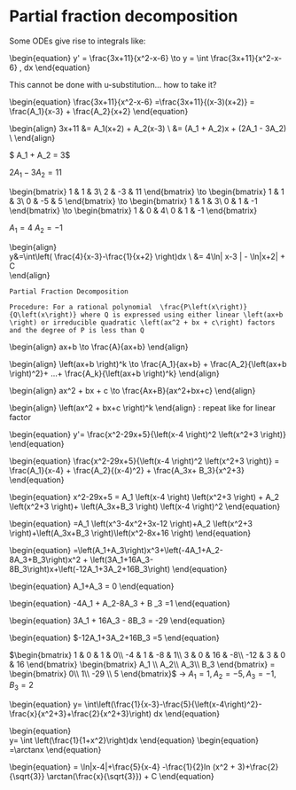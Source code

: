 # Partial fraction decomposition


Some ODEs give rise to integrals like:


\begin{equation}
y' = \frac{3x+11}{x^2-x-6} \to y = \int \frac{3x+11}{x^2-x-6} \, dx
\end{equation}





This cannot be done with u-substitution... how to take it?

\begin{equation}
\frac{3x+11}{x^2-x-6} =\frac{3x+11}{(x-3)(x+2)} = \frac{A_1}{x-3} + \frac{A_2}{x+2}
\end{equation}

 

\begin{align}
3x+11 &= A_1(x+2) + A_2(x-3) \\
&= (A_1 + A_2)x + (2A_1 - 3A_2) \\
\end{align}

$ A_1  + A_2 = 3$

$2A_1 - 3A_2 = 11$

\begin{bmatrix} 1 & 1 & 3\\ 2 & -3 & 11 \end{bmatrix} \to \begin{bmatrix} 1 & 1 & 3\\ 0 & -5 & 5 \end{bmatrix} \to \begin{bmatrix} 1 & 1 & 3\\ 0 & 1 & -1 \end{bmatrix} \to \begin{bmatrix} 1 & 0 & 4\\ 0 & 1 & -1 \end{bmatrix}

$A_1=4$  $A_2=-1$

\begin{align}  
y&=\int\left( \frac{4}{x-3}-\frac{1}{x+2} \right)dx \\ 
&= 4\ln| x-3 | - \ln|x+2| + C  
\end{align}

```{topic} 
Partial Fraction Decomposition

Procedure: For a rational polynomial  \frac{P\left(x\right)}{Q\left(x\right)} where Q is expressed using either linear \left(ax+b \right) or irreducible quadratic \left(ax^2 + bx + c\right) factors and the degree of P is less than Q 
```

\begin{align}
ax+b \to \frac{A}{ax+b}
\end{align}

\begin{align}
\left(ax+b \right)^k \to \frac{A_1}{ax+b} + \frac{A_2}{\left(ax+b \right)^2}+ ...+ \frac{A_k}{\left(ax+b \right)^k}
\end{align}

\begin{align}
ax^2 + bx + c \to \frac{Ax+B}{ax^2+bx+c}
\end{align}

\begin{align}
\left(ax^2 + bx+c \right)^k \end{align} : repeat like for linear factor 


\begin{equation}
y'= \frac{x^2-29x+5}{\left(x-4 \right)^2 \left(x^2+3 \right)}
\end{equation}


\begin{equation}
\frac{x^2-29x+5}{\left(x-4 \right)^2 \left(x^2+3 \right)} = \frac{A_1}{x-4} + \frac{A_2}{(x-4)^2} + \frac{A_3x+ B_3}{x^2+3}
\end{equation}

\begin{equation}
x^2-29x+5 = A_1 \left(x-4 \right) \left(x^2+3 \right) + A_2 \left(x^2+3 \right)+ \left(A_3x+B_3 \right) \left(x-4 \right)^2
\end{equation}

\begin{equation}
=A_1 \left(x^3-4x^2+3x-12 \right)+A_2 \left(x^2+3 \right)+\left(A_3x+B_3 \right)\left(x^2-8x+16 \right)
\end{equation}

\begin{equation}
=\left(A_1+A_3\right)x^3+\left(-4A_1+A_2-8A_3+B_3\right)x^2 + \left(3A_1+16A_3-8B_3\right)x+\left(-12A_1+3A_2+16B_3\right)
\end{equation}


\begin{equation}
A_1+A_3 = 0
\end{equation}


\begin{equation}
-4A_1 + A_2-8A_3 + B _3 =1
\end{equation}


\begin{equation}
3A_1 + 16A_3 - 8B_3 = -29
\end{equation}


\begin{equation}
$-12A_1+3A_2+16B_3 =5
\end{equation}


$\begin{bmatrix} 1 & 0 & 1 & 0\\ -4 & 1 & -8 & 1\\ 3 & 0 & 16 & -8\\ -12 & 3 & 0 & 16 \end{bmatrix} \begin{bmatrix} A_1 \\ A_2\\ A_3\\ B_3 \end{bmatrix} = \begin{bmatrix} 0\\ 1\\ -29 \\ 5 \end{bmatrix}$ $\to$ $A_1 = 1, A_2 = -5, A_3 = -1, B_3 =2$

\begin{equation}
 y= \int\left(\frac{1}{x-3}-\frac{5}{\left(x-4\right)^2}-\frac{x}{x^2+3}+\frac{2}{x^2+3}\right) dx
 \end{equation}

  \begin{equation}                          
y= \int \left(\frac{1}{1+x^2}\right)dx 
\end{equation}
\begin{equation}
=\arctanx
\end{equation}


\begin{equation}
= \ln|x-4|+\frac{5}{x-4} -\frac{1}{2}ln (x^2 + 3)+\frac{2}{\sqrt{3}} \arctan(\frac{x}{\sqrt{3}}) + C
\end{equation}




